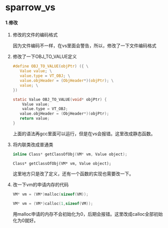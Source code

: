 # sparrow_vs
#### 1.修改

1. 修改的文件的编码格式

   因为文件编码不一样，在vs里面会警告，所以，修改了一下文件编码格式

2. 修改了一下OBJ_TO_VALUE定义

   ```c
   #define OBJ_TO_VALUE(objPtr) ({ \
      Value value; \
      value.type = VT_OBJ; \
      value.objHeader = (ObjHeader*)(objPtr); \
      value; \
   })
   ```

   ```c
   static Value OBJ_TO_VALUE(void* objPtr) {
       Value value; 
       value.type = VT_OBJ; 
      value.objHeader = (ObjHeader*)(objPtr); 
      return value; 
   }
   ```

   上面的语法再gcc里面可以运行，但是在vs会报错。这里改成静态函数。

3. 将内联类改成普通类

   ```c
   inline Class* getClassOfObj(VM* vm, Value object);
   ```

   ```
   Class* getClassOfObj(VM* vm, Value object);
   ```

   这里地方只是改了定义，还有一个函数的实现也需要改一下。

4. 改一下vm的申请内存的代码

   ```c
   VM* vm = (VM*)malloc(sizeof(VM)); 
   ```

   

   ```c
   VM* vm = (VM*)calloc(1,sizeof(VM));
   ```

   用malloc申请的内存不会初始化为0，后期会报错。这里改成calloc全部初始化为0就好。

   

